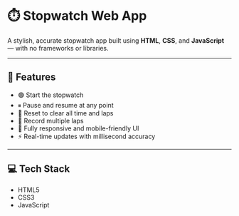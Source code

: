 # ⏱️ Stopwatch Web App

A stylish, accurate stopwatch app built using **HTML**, **CSS**, and **JavaScript** — with no frameworks or libraries.

---

## 🚀 Features

- 🟢 Start the stopwatch
- ⏸ Pause and resume at any point
- 🔄 Reset to clear all time and laps
- 🏁 Record multiple laps
- 📱 Fully responsive and mobile-friendly UI
- ⚡ Real-time updates with millisecond accuracy

---

## 💻 Tech Stack

- HTML5
- CSS3
- JavaScript
